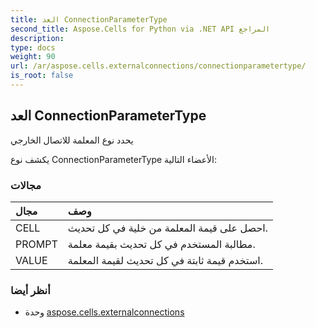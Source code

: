 ```yaml
---
title: العد ConnectionParameterType
second_title: Aspose.Cells for Python via .NET API المراجع
description:
type: docs
weight: 90
url: /ar/aspose.cells.externalconnections/connectionparametertype/
is_root: false
---
```

##  العد ConnectionParameterType
يحدد نوع المعلمة للاتصال الخارجي



يكشف نوع ConnectionParameterType الأعضاء التالية:

###  مجالات
| مجال| وصف|
| :- | :- |
| CELL | احصل على قيمة المعلمة من خلية في كل تحديث.|
| PROMPT | مطالبة المستخدم في كل تحديث بقيمة معلمة.|
| VALUE | استخدم قيمة ثابتة في كل تحديث لقيمة المعلمة.|



###  أنظر أيضا
* وحدة [aspose.cells.externalconnections](..)
